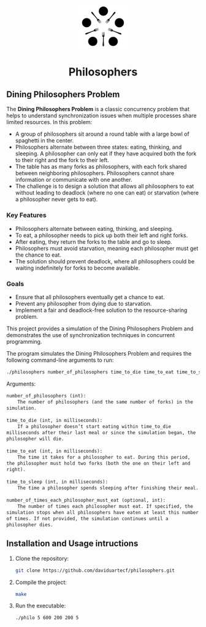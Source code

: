 <p align="center">
<img src="https://github.com/daviduartecf/philosophers/blob/main/dining-philosopher.jpg" style="width: 25%;">
</p>
<h1 align="center">Philosophers</h1>

## Dining Philosophers Problem

The **Dining Philosophers Problem** is a classic concurrency problem that helps to understand synchronization issues when multiple processes share limited resources. In this problem:

- A group of philosophers sit around a round table with a large bowl of spaghetti in the center.
- Philosophers alternate between three states: eating, thinking, and sleeping. A philosopher can only eat if they have acquired both the fork to their right and the fork to their left.
- The table has as many forks as philosophers, with each fork shared between neighboring philosophers. Philosophers cannot share information or communicate with one another.
- The challenge is to design a solution that allows all philosophers to eat without leading to deadlock (where no one can eat) or starvation (where a philosopher never gets to eat).

### Key Features
- Philosophers alternate between eating, thinking, and sleeping.
- To eat, a philosopher needs to pick up both their left and right forks.
- After eating, they return the forks to the table and go to sleep.
- Philosophers must avoid starvation, meaning each philosopher must get the chance to eat.
- The solution should prevent deadlock, where all philosophers could be waiting indefinitely for forks to become available.

### Goals
- Ensure that all philosophers eventually get a chance to eat.
- Prevent any philosopher from dying due to starvation.
- Implement a fair and deadlock-free solution to the resource-sharing problem.

This project provides a simulation of the Dining Philosophers Problem and demonstrates the use of synchronization techniques in concurrent programming.

The program simulates the Dining Philosophers Problem and requires the following command-line arguments to run:

```sh
./philosophers number_of_philosophers time_to_die time_to_eat time_to_sleep [number_of_times_each_philosopher_must_eat]
```

Arguments:

    number_of_philosophers (int):
        The number of philosophers (and the same number of forks) in the simulation.

    time_to_die (int, in milliseconds):
        If a philosopher doesn’t start eating within time_to_die milliseconds after their last meal or since the simulation began, the philosopher will die.

    time_to_eat (int, in milliseconds):
        The time it takes for a philosopher to eat. During this period, the philosopher must hold two forks (both the one on their left and right).

    time_to_sleep (int, in milliseconds):
        The time a philosopher spends sleeping after finishing their meal.

    number_of_times_each_philosopher_must_eat (optional, int):
        The number of times each philosopher must eat. If specified, the simulation stops when all philosophers have eaten at least this number of times. If not provided, the simulation continues until a philosopher dies.

## Installation and Usage intructions
1. Clone the repository:
    ```sh
    git clone https://github.com/daviduartecf/philosophers.git
    ```
2. Compile the project:
    ```sh
    make
    ```
3. Run the executable:
    ```sh
    ./philo 5 600 200 200 5
    ```
